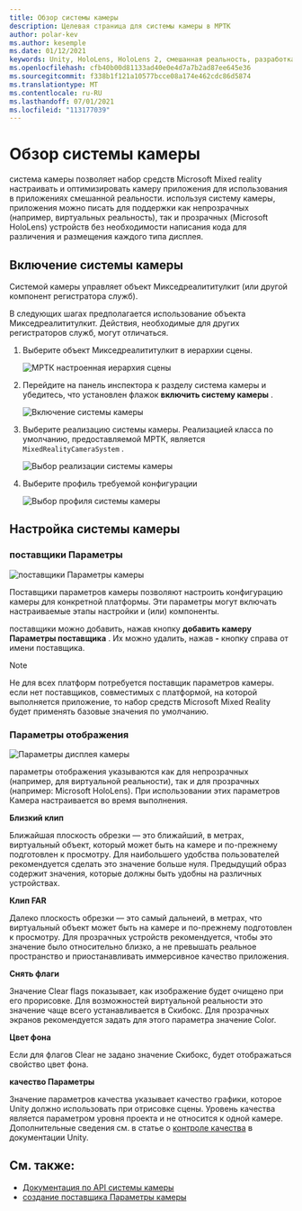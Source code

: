 ```yaml
---
title: Обзор системы камеры
description: Целевая страница для системы камеры в МРТК
author: polar-kev
ms.author: kesemple
ms.date: 01/12/2021
keywords: Unity, HoloLens, HoloLens 2, смешанная реальность, разработка, мртк, камера,
ms.openlocfilehash: cfb40b00d81133ad40e0e4d7a7b2ad87ee645e36
ms.sourcegitcommit: f338b1f121a10577bcce08a174e462cdc86d5874
ms.translationtype: MT
ms.contentlocale: ru-RU
ms.lasthandoff: 07/01/2021
ms.locfileid: "113177039"
---
```

# <a name="camera-system-overview"></a>Обзор системы камеры

система камеры позволяет набор средств Microsoft Mixed reality настраивать и оптимизировать камеру приложения для использования в приложениях смешанной реальности. используя систему камеры, приложения можно писать для поддержки как непрозрачных (например, виртуальных реальность), так и прозрачных (Microsoft HoloLens) устройств без необходимости написания кода для различения и размещения каждого типа дисплея.

## <a name="enabling-the-camera-system"></a>Включение системы камеры

Системой камеры управляет объект Микседреалититулкит (или другой компонент регистратора служб).

В следующих шагах предполагается использование объекта Микседреалититулкит. Действия, необходимые для других регистраторов служб, могут отличаться.

1. Выберите объект Микседреалититулкит в иерархии сцены.

    ![МРТК настроенная иерархия сцены](../images/MRTK_ConfiguredHierarchy.png)

2. Перейдите на панель инспектора к разделу система камеры и убедитесь, что установлен флажок **включить систему камеры** .

    ![Включение системы камеры](../images/camera-system/EnableCameraSystem.png)

3. Выберите реализацию системы камеры. Реализацией класса по умолчанию, предоставляемой МРТК, является `MixedRealityCameraSystem` .

    ![Выбор реализации системы камеры](../images/camera-system/SelectCameraSystemType.png)

4. Выберите профиль требуемой конфигурации

    ![Выбор профиля системы камеры](../images/camera-system/SelectCameraProfile.png)

## <a name="configuring-the-camera-system"></a>Настройка системы камеры

### <a name="settings-providers"></a>поставщики Параметры

![поставщики Параметры камеры](../images/camera-system/CameraSettingsProviders.png)

Поставщики параметров камеры позволяют настроить конфигурацию камеры для конкретной платформы. Эти параметры могут включать настраиваемые этапы настройки и (или) компоненты.

поставщики можно добавить, нажав кнопку **добавить камеру Параметры поставщика** . Их можно удалить, нажав **-** кнопку справа от имени поставщика.

> [!Note]
> Не для всех платформ потребуется поставщик параметров камеры. если нет поставщиков, совместимых с платформой, на которой выполняется приложение, то набор средств Microsoft Mixed Reality будет применять базовые значения по умолчанию.

### <a name="display-settings"></a>Параметры отображения

![Параметры дисплея камеры](../images/camera-system/CameraDisplaySettings.png)

параметры отображения указываются как для непрозрачных (например, для виртуальной реальности), так и для прозрачных (например: Microsoft HoloLens). При использовании этих параметров Камера настраивается во время выполнения.

**Близкий клип**

Ближайшая плоскость обрезки — это ближайший, в метрах, виртуальный объект, который может быть на камере и по-прежнему подготовлен к просмотру. Для наибольшего удобства пользователей рекомендуется сделать это значение больше нуля. Предыдущий образ содержит значения, которые должны быть удобны на различных устройствах.

**Клип FAR**

Далеко плоскость обрезки — это самый дальнеий, в метрах, что виртуальный объект может быть на камере и по-прежнему подготовлен к просмотру. Для прозрачных устройств рекомендуется, чтобы это значение было относительно близко, а не превышать реальное пространство и приостанавливать иммерсивное качество приложения.

**Снять флаги**

Значение Clear flags показывает, как изображение будет очищено при его прорисовке. Для возможностей виртуальной реальности это значение чаще всего устанавливается в Скибокс. Для прозрачных экранов рекомендуется задать для этого параметра значение Color.

**Цвет фона**

Если для флагов Clear не задано значение Скибокс, будет отображаться свойство цвет фона.

**качество Параметры**

Значение параметров качества указывает качество графики, которое Unity должно использовать при отрисовке сцены. Уровень качества является параметром уровня проекта и не относится к одной камере. Дополнительные сведения см. в статье о [контроле качества](https://docs.unity3d.com/Manual/class-QualitySettings.html) в документации Unity.

## <a name="see-also"></a>См. также:

- [Документация по API системы камеры](xref:Microsoft.MixedReality.Toolkit.CameraSystem)
- [создание поставщика Параметры камеры](create-settings-provider.md)
